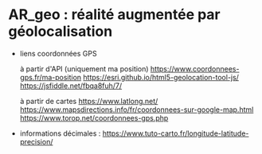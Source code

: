 # AR_geo : réalité augmentée par géolocalisation


* liens coordonnées GPS

    à partir d'API (uniquement ma position)
    https://www.coordonnees-gps.fr/ma-position
    https://esri.github.io/html5-geolocation-tool-js/
    https://jsfiddle.net/fbqa8fuh/7/

    à partir de cartes
    https://www.latlong.net/
    https://www.mapsdirections.info/fr/coordonnees-sur-google-map.html
    https://www.torop.net/coordonnees-gps.php

* informations
    décimales : https://www.tuto-carto.fr/longitude-latitude-precision/
